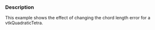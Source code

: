 ### Description

This example shows the effect of changing the chord length error for a vtkQuadraticTetra.
